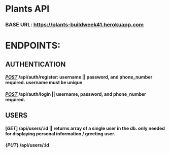 # Plants API

### BASE URL: https://plants-buildweek41.herokuapp.com

# ENDPOINTS:

## AUTHENTICATION

#### [_**POST**_](SIGN-UP) /api/auth/register: username || password, and phone_number required. username must be unique

#### [_**POST**_](LOGIN) /api/auth/login || username, password, and phone_number required.

## USERS

#### [_**GET**_] /api/users/:id || returns array of a single user in the db. **only needed for displaying personal information / greeting user.**

#### {_**PUT**_} /api/users/:id
